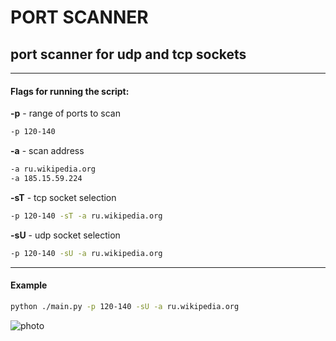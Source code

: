 # PORT SCANNER
## port scanner for udp and tcp sockets
---
#### Flags for running the script:
**-p** - range of ports to scan
```sh
-p 120-140
```
**-a** - scan address
```sh
-a ru.wikipedia.org
-a 185.15.59.224
```
**-sT** - tcp socket selection
```sh
-p 120-140 -sT -a ru.wikipedia.org 
```
**-sU** - udp socket selection
```sh
-p 120-140 -sU -a ru.wikipedia.org 
```
----
#### Example
```sh
python ./main.py -p 120-140 -sU -a ru.wikipedia.org 
```
![photo](https://ltdfoto.ru/images/2023/11/05/imagef87767382916b949.png)
